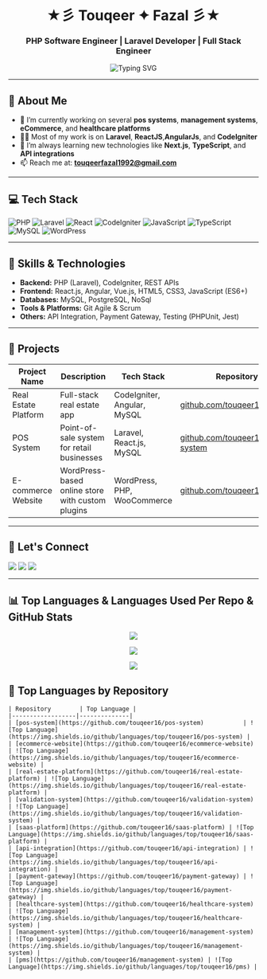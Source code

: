 

<h1 align="center">★彡 Touqeer ✦ Fazal 彡★</h1>
<h3 align="center">PHP Software Engineer | Laravel Developer | Full Stack Engineer</h3>

<p align="center">
  <img src="https://readme-typing-svg.demolab.com/?lines=Building+Scalable+Web+Apps;Laravel+%7C+React+%7C+CodeIgniter+%7C+API+Integration;Clean+Code+%7C+10%2B+Years+Experience&center=true&width=600&height=45&color=0A66C2&vCenter=true&pause=1000&size=22" alt="Typing SVG" />
</p>

---

## 🚀 About Me

- 🔭 I’m currently working on several **pos systems**, **management systems**, **eCommerce**, and **healthcare platforms**  
- 👨‍💻 Most of my work is on **Laravel**, **ReactJS**,**AngularJs**, and **CodeIgniter**  
- 🧠 I’m always learning new technologies like **Next.js**, **TypeScript**, and **API integrations**  
- 📫 Reach me at: **touqeerfazal1992@gmail.com**

---

## 💻 Tech Stack

![PHP](https://img.shields.io/badge/PHP-8892BF?style=flat&logo=php&logoColor=white)
![Laravel](https://img.shields.io/badge/Laravel-E74430?style=flat&logo=laravel&logoColor=white)
![React](https://img.shields.io/badge/React-61DAFB?style=flat&logo=react&logoColor=black)
![CodeIgniter](https://img.shields.io/badge/CodeIgniter-EF4223?style=flat&logo=codeigniter&logoColor=white)
![JavaScript](https://img.shields.io/badge/JavaScript-F7DF1E?style=flat&logo=javascript&logoColor=black)
![TypeScript](https://img.shields.io/badge/TypeScript-007ACC?style=flat&logo=typescript&logoColor=white)
![MySQL](https://img.shields.io/badge/MySQL-4479A1?style=flat&logo=mysql&logoColor=white)
![WordPress](https://img.shields.io/badge/WordPress-21759B?style=flat&logo=wordpress&logoColor=white)

---

## 🚀 Skills & Technologies

- **Backend:** PHP (Laravel), CodeIgniter, REST APIs  
- **Frontend:** React.js, Angular, Vue.js, HTML5, CSS3, JavaScript (ES6+)  
- **Databases:** MySQL, PostgreSQL, NoSql  
- **Tools & Platforms:** Git Agile & Scrum  
- **Others:** API Integration, Payment Gateway, Testing (PHPUnit, Jest)

---

## 💼 Projects

| Project Name          | Description                                  | Tech Stack                          | Repository Link                     |
|-----------------------|----------------------------------------------|-----------------------------------|-----------------------------------|
| Real Estate Platform  | Full-stack real estate app                    | CodeIgniter, Angular, MySQL       | [github.com/touqeer16/real-estate](https://github.com/touqeerfazal/real-estate)  |
| POS System           | Point-of-sale system for retail businesses   | Laravel, React.js, MySQL           | [github.com/touqeer16/pos-system](https://github.com/touqeerfazal/pos-system)    |
| E-commerce Website   | WordPress-based online store with custom plugins | WordPress, PHP, WooCommerce      | [github.com/touqeer16/ecommerce](https://github.com/touqeerfazal/ecommerce)      |

---


## 🔗 Let's Connect

<p align="left">
  <a href="mailto:touqeerfazal1992@gmail.com"><img src="https://img.shields.io/badge/Gmail-D14836?style=flat&logo=gmail&logoColor=white"/></a>
  <a href="https://linkedin.com/in/touqeerfazal" target="_blank"><img src="https://img.shields.io/badge/LinkedIn-0A66C2?style=flat&logo=linkedin&logoColor=white" /></a>
  <a href="https://github.com/touqeer16"><img src="https://img.shields.io/badge/GitHub-181717?style=flat&logo=github&logoColor=white" /></a>
</p>

---

## 📊 Top Languages & Languages Used Per Repo & GitHub Stats

<p align="center">
  <img src="https://github-readme-stats.vercel.app/api/top-langs/?username=touqeer16&layout=compact&hide_progress=false&theme=tokyonight" />
</p>

<p align="center">
  <img src="https://github-profile-summary-cards.vercel.app/api/cards/repos-per-language?username=touqeer16&amp;theme=dracula" />
</p>


<p align="center">
  <img src="https://github-readme-stats.vercel.app/api?username=touqeer16&show_icons=true&theme=tokyonight&hide_title=false&hide_rank=false" />
</p>



## 🧠 Top Languages by Repository
<p align="center">

    | Repository        | Top Language |
    |------------------|--------------|
    | [pos-system](https://github.com/touqeer16/pos-system)           | ![Top Language](https://img.shields.io/github/languages/top/touqeer16/pos-system) |
    | [ecommerce-website](https://github.com/touqeer16/ecommerce-website) | ![Top Language](https://img.shields.io/github/languages/top/touqeer16/ecommerce-website) |
    | [real-estate-platform](https://github.com/touqeer16/real-estate-platform) | ![Top Language](https://img.shields.io/github/languages/top/touqeer16/real-estate-platform) |
    | [validation-system](https://github.com/touqeer16/validation-system) | ![Top Language](https://img.shields.io/github/languages/top/touqeer16/validation-system) |
    | [saas-platform](https://github.com/touqeer16/saas-platform) | ![Top Language](https://img.shields.io/github/languages/top/touqeer16/saas-platform) |
    | [api-integration](https://github.com/touqeer16/api-integration) | ![Top Language](https://img.shields.io/github/languages/top/touqeer16/api-integration) |
    | [payment-gateway](https://github.com/touqeer16/payment-gateway) | ![Top Language](https://img.shields.io/github/languages/top/touqeer16/payment-gateway) |
    | [healthcare-system](https://github.com/touqeer16/healthcare-system) | ![Top Language](https://img.shields.io/github/languages/top/touqeer16/healthcare-system) |
    | [management-system](https://github.com/touqeer16/management-system) | ![Top Language](https://img.shields.io/github/languages/top/touqeer16/management-system) |
    | [pms](https://github.com/touqeer16/management-system) | ![Top Language](https://img.shields.io/github/languages/top/touqeer16/pms) |
</p>






